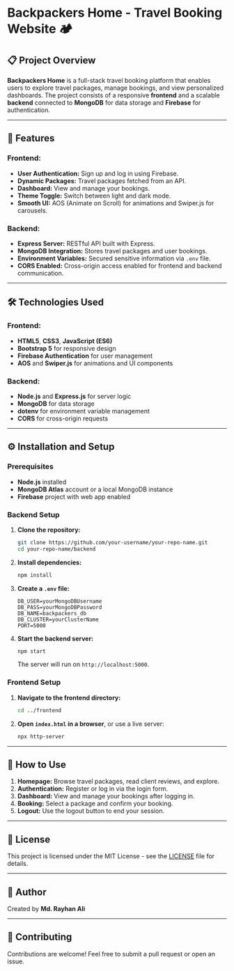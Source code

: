 

# Backpackers Home - Travel Booking Website 🏕️

## 📋 Project Overview

**Backpackers Home** is a full-stack travel booking platform that enables users to explore travel packages, manage bookings, and view personalized dashboards. The project consists of a responsive **frontend** and a scalable **backend** connected to **MongoDB** for data storage and **Firebase** for authentication.

---

## 🚀 Features

### Frontend:
- **User Authentication:** Sign up and log in using Firebase.
- **Dynamic Packages:** Travel packages fetched from an API.
- **Dashboard:** View and manage your bookings.
- **Theme Toggle:** Switch between light and dark mode.
- **Smooth UI:** AOS (Animate on Scroll) for animations and Swiper.js for carousels.

### Backend:
- **Express Server:** RESTful API built with Express.
- **MongoDB Integration:** Stores travel packages and user bookings.
- **Environment Variables:** Secured sensitive information via `.env` file.
- **CORS Enabled:** Cross-origin access enabled for frontend and backend communication.

---

## 🛠️ Technologies Used

### Frontend:
- **HTML5**, **CSS3**, **JavaScript (ES6)**
- **Bootstrap 5** for responsive design
- **Firebase Authentication** for user management
- **AOS** and **Swiper.js** for animations and UI components

### Backend:
- **Node.js** and **Express.js** for server logic
- **MongoDB** for data storage
- **dotenv** for environment variable management
- **CORS** for cross-origin requests

---


## ⚙️ Installation and Setup

### Prerequisites
- **Node.js** installed
- **MongoDB Atlas** account or a local MongoDB instance
- **Firebase** project with web app enabled

### Backend Setup
1. **Clone the repository:**
   ```bash
   git clone https://github.com/your-username/your-repo-name.git
   cd your-repo-name/backend
   ```

2. **Install dependencies:**
   ```bash
   npm install
   ```

3. **Create a `.env` file:**
   ```
   DB_USER=yourMongoDBUsername
   DB_PASS=yourMongoDBPassword
   DB_NAME=backpackers_db
   DB_CLUSTER=yourClusterName
   PORT=5000
   ```

4. **Start the backend server:**
   ```bash
   npm start
   ```

   The server will run on `http://localhost:5000`.

### Frontend Setup
1. **Navigate to the frontend directory:**
   ```bash
   cd ../frontend
   ```

2. **Open `index.html` in a browser**, or use a live server:
   ```bash
   npx http-server
   ```

---

## 🧰 How to Use

1. **Homepage:** Browse travel packages, read client reviews, and explore.
2. **Authentication:** Register or log in via the login form.
3. **Dashboard:** View and manage your bookings after logging in.
4. **Booking:** Select a package and confirm your booking.
5. **Logout:** Use the logout button to end your session.

---


## 📄 License

This project is licensed under the MIT License - see the [LICENSE](LICENSE) file for details.

---

## 👤 Author

Created by **Md. Rayhan Ali**

---

## 📝 Contributing

Contributions are welcome! Feel free to submit a pull request or open an issue.
